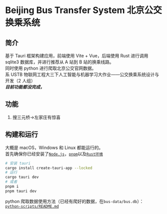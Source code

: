 # Beijing Bus Transfer System 北京公交换乘系统

## 简介

基于 Tauri 框架构建应用，前端使用 Vite + Vue，后端使用 Rust 进行调用 sqlite3 数据库，并进行推荐从 A 站到 B 站的换乘线路。 \
同时使用 python 进行爬取北京公交官网数据。 \
系 USTB 物联网工程大三下人工智能与机器学习大作业——公交换乘系统设计与开发（2 人组） \
***目前功能都没完成，***

## 功能

1. 搜三元桥->左家庄有惊喜

## 构建和运行

大概是 macOS，Windows 和 Linux 都能运行的。 \
首先确保你已经安装了[`Node.js`](https://nodejs.cn/download/)，[`pnpm`](https://www.pnpm.cn/)以及[`Rust环境`](https://www.rust-lang.org/zh-CN/tools/install)

```bash
# 安装 tauri
cargo install create-tauri-app --locked
# 运行
cargo tauri dev
# 或者
pnpm i
pnpm tauri dev
```

python 爬取数据使用方法（已经有爬好的数据，在`bus-data/bus.db`）： \
[`python-scripts/README.md`](python-scripts/README.md)
